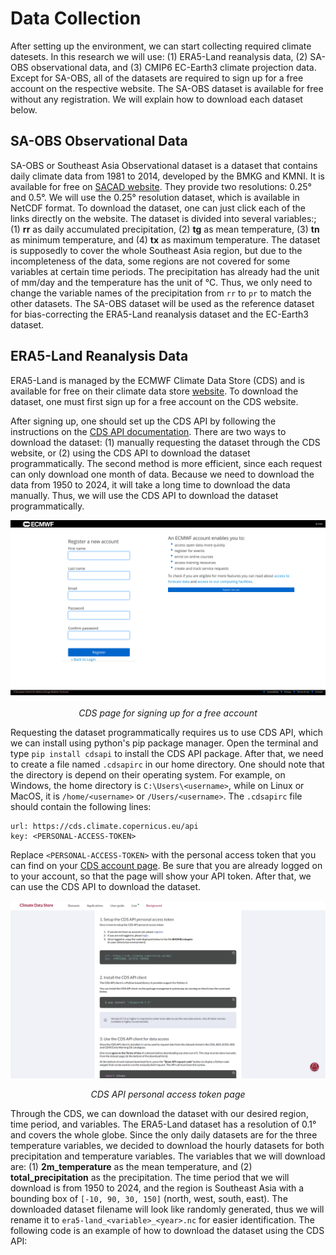 # Data Collection

After setting up the environment, we can start collecting required climate datesets. In this research we will use: (1) ERA5-Land reanalysis data, (2) SA-OBS observational data, and (3) CMIP6 EC-Earth3 climate projection data. Except for SA-OBS, all of the datasets are required to sign up for a free account on the respective website. The SA-OBS dataset is available for free without any registration. We will explain how to download each dataset below.

## SA-OBS Observational Data

SA-OBS or Southeast Asia Observational dataset is a dataset that contains daily climate data from 1981 to 2014, developed by the BMKG and KMNI. It is available for free on [SACAD website](https://sacad.bmkg.go.id/download/grid/download.php). They provide two resolutions: 0.25° and 0.5°. We will use the 0.25° resolution dataset, which is available in NetCDF format. To download the dataset, one can just click each of the links directly on the website. The dataset is divided into several variables:; (1) **rr** as daily accumulated precipitation, (2) **tg** as mean temperature, (3) **tn** as minimum temperature, and (4) **tx** as maximum temperature. The dataset is supposedly to cover the whole Southeast Asia region, but due to the incompleteness of the data, some regions are not covered for some variables at certain time periods. The precipitation has already had the unit of mm/day and the temperature has the unit of °C. Thus, we only need to change the variable names of the precipitation from `rr` to `pr` to match the other datasets. The SA-OBS dataset will be used as the reference dataset for bias-correcting the ERA5-Land reanalysis dataset and the EC-Earth3 dataset.

## ERA5-Land Reanalysis Data

ERA5-Land is managed by the ECMWF Climate Data Store (CDS) and is available for free on their climate data store [website](https://cds.climate.copernicus.eu/datasets/reanalysis-era5-land?tab=download). To download the dataset, one must first sign up for a free account on the CDS website. 

After signing up, one should set up the CDS API by following the instructions on the [CDS API documentation](https://cds.climate.copernicus.eu/api-how-to). There are two ways to download the dataset: (1) manually requesting the dataset through the CDS website, or (2) using the CDS API to download the dataset programmatically. The second method is more efficient, since each request can only download one month of data. Because we need to download the data from 1950 to 2024, it will take a long time to download the data manually. Thus, we will use the CDS API to download the dataset programmatically.

![Signing up for a free account on the CDS website](../Images/010-CDS_Account.png)<center>*CDS page for signing up for a free account*</center>

Requesting the dataset programmatically requires us to use CDS API, which we can install using python's pip package manager. Open the terminal and type `pip install cdsapi` to install the CDS API package. After that, we need to create a file named `.cdsapirc` in our home directory. One should note that the directory is depend on their operating system. For example, on Windows, the home directory is `C:\Users\<username>`, while on Linux or MacOS, it is `/home/<username>` or `/Users/<username>`. The `.cdsapirc` file should contain the following lines:

```
url: https://cds.climate.copernicus.eu/api
key: <PERSONAL-ACCESS-TOKEN>
```
Replace `<PERSONAL-ACCESS-TOKEN>` with the personal access token that you can find on your [CDS account page](https://cds.climate.copernicus.eu/api-how-to). Be sure that you are already logged on to your account, so that the page will show your API token. After that, we can use the CDS API to download the dataset.

![CDS API personal token page](../Images/011-CDS_API_Token.png)<center>*CDS API personal access token page*</center>

Through the CDS, we can download the dataset with our desired region, time period, and variables. The ERA5-Land dataset has a resolution of 0.1° and covers the whole globe. Since the only daily datasets are for the three temperature variables, we decided to download the hourly datasets for both precipitation and temperature variables. The variables that we will download are: (1) **2m_temperature** as the mean temperature, and (2) **total_precipitation** as the precipitation. The time period that we will download is from 1950 to 2024, and the region is Southeast Asia with a bounding box of `[-10, 90, 30, 150]` (north, west, south, east). The downloaded dataset filename will look like randomly generated, thus we will rename it to `era5-land_<variable>_<year>.nc` for easier identification. The following code is an example of how to download the dataset using the CDS API:


